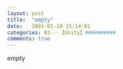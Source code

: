 ```yaml
---
layout: post
title:  "empty"
date:   2001-01-10 15:14:01
categories: 01---【Unity】##########
comments: true
---
```

empty
